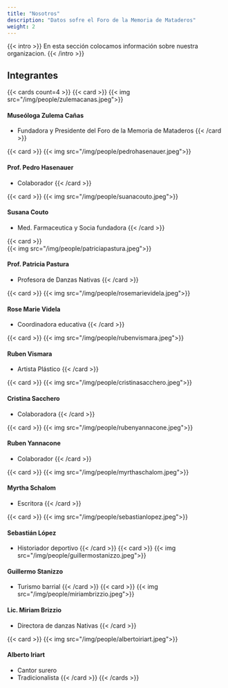 ```yaml
---
title: "Nosotros"
description: "Datos sofre el Foro de la Memoria de Mataderos"
weight: 2
---
```


{{< intro >}}
En esta sección colocamos información sobre nuestra organizacion.
{{< /intro >}}

<!--more-->
## Integrantes

{{< cards count=4 >}}
{{< card >}}
{{< img src="/img/people/zulemacanas.jpeg">}}
#### Museóloga Zulema Cañas
- Fundadora y Presidente del Foro de la Memoria de Mataderos
{{< /card >}}

{{< card >}}
{{< img src="/img/people/pedrohasenauer.jpeg">}}
#### Prof. Pedro Hasenauer
- Colaborador
{{< /card >}}

{{< card >}}
{{< img src="/img/people/suanacouto.jpeg">}}
#### Susana Couto
- Med. Farmaceutica y Socia fundadora
{{< /card >}}

{{< card >}}   
{{< img src="/img/people/patriciapastura.jpeg">}}
#### Prof. Patricia Pastura
- Profesora de Danzas Nativas
{{< /card >}}

{{< card >}}
{{< img src="/img/people/rosemarievidela.jpeg">}}
#### Rose Marie Videla
- Coordinadora educativa
{{< /card >}}

{{< card >}}
{{< img src="/img/people/rubenvismara.jpeg">}}
#### Ruben Vismara
- Artista Plástico
{{< /card >}}

{{< card >}}
{{< img src="/img/people/cristinasacchero.jpeg">}}
#### Cristina Sacchero
- Colaboradora
{{< /card >}}

{{< card >}}
{{< img src="/img/people/rubenyannacone.jpeg">}}
#### Ruben Yannacone
- Colaborador
{{< /card >}}

{{< card >}}
{{< img src="/img/people/myrthaschalom.jpeg">}}
#### Myrtha Schalom
- Escritora
{{< /card >}}

{{< card >}}
{{< img src="/img/people/sebastianlopez.jpeg">}}
#### Sebastián López
- Historiador deportivo
{{< /card >}}
{{< card >}}
{{< img src="/img/people/guillermostanizzo.jpeg">}}
#### Guillermo Stanizzo
- Turismo barrial
{{< /card >}}
{{< card >}}
{{< img src="/img/people/miriambrizzio.jpeg">}}
#### Lic. Miriam Brizzio
- Directora de danzas Nativas
{{< /card >}}

{{< card >}}
{{< img src="/img/people/albertoiriart.jpeg">}}
#### Alberto Iriart
- Cantor surero
- Tradicionalista
{{< /card >}}
{{< /cards >}}

